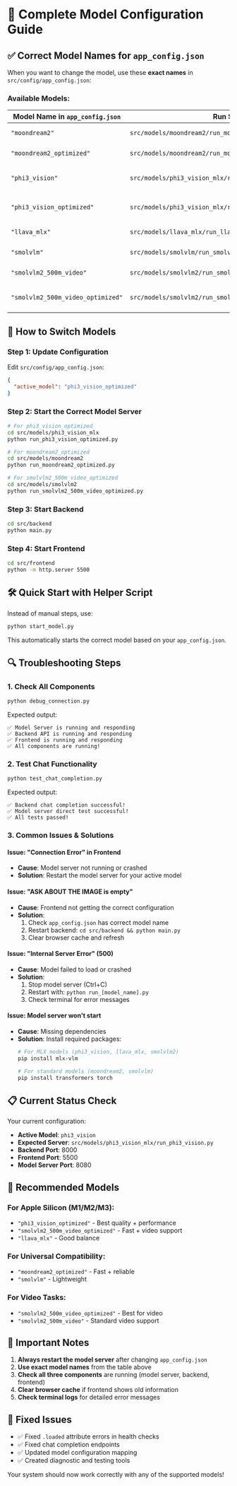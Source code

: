 # 🎯 Complete Model Configuration Guide

## ✅ **Correct Model Names for `app_config.json`**

When you want to change the model, use these **exact names** in `src/config/app_config.json`:

### **Available Models:**

| Model Name in `app_config.json` | Run Script | Description |
|----------------------------------|------------|-------------|
| `"moondream2"` | `src/models/moondream2/run_moondream2.py` | Standard Moondream2 |
| `"moondream2_optimized"` | `src/models/moondream2/run_moondream2_optimized.py` | Optimized Moondream2 |
| `"phi3_vision"` | `src/models/phi3_vision_mlx/run_phi3_vision.py` | Standard Phi-3.5-Vision |
| `"phi3_vision_optimized"` | `src/models/phi3_vision_mlx/run_phi3_vision_optimized.py` | Optimized Phi-3.5-Vision |
| `"llava_mlx"` | `src/models/llava_mlx/run_llava_mlx.py` | LLaVA with MLX |
| `"smolvlm"` | `src/models/smolvlm/run_smolvlm.py` | Standard SmolVLM |
| `"smolvlm2_500m_video"` | `src/models/smolvlm2/run_smolvlm2_500m_video.py` | SmolVLM2 Video |
| `"smolvlm2_500m_video_optimized"` | `src/models/smolvlm2/run_smolvlm2_500m_video_optimized.py` | SmolVLM2 Video Optimized |

## 🔄 **How to Switch Models**

### **Step 1: Update Configuration**
Edit `src/config/app_config.json`:
```json
{
  "active_model": "phi3_vision_optimized"
}
```

### **Step 2: Start the Correct Model Server**
```bash
# For phi3_vision_optimized
cd src/models/phi3_vision_mlx
python run_phi3_vision_optimized.py

# For moondream2_optimized  
cd src/models/moondream2
python run_moondream2_optimized.py

# For smolvlm2_500m_video_optimized
cd src/models/smolvlm2
python run_smolvlm2_500m_video_optimized.py
```

### **Step 3: Start Backend**
```bash
cd src/backend
python main.py
```

### **Step 4: Start Frontend**
```bash
cd src/frontend
python -m http.server 5500
```

## 🛠️ **Quick Start with Helper Script**

Instead of manual steps, use:
```bash
python start_model.py
```

This automatically starts the correct model based on your `app_config.json`.

## 🔍 **Troubleshooting Steps**

### **1. Check All Components**
```bash
python debug_connection.py
```

Expected output:
```
✅ Model Server is running and responding
✅ Backend API is running and responding  
✅ Frontend is running and responding
✅ All components are running!
```

### **2. Test Chat Functionality**
```bash
python test_chat_completion.py
```

Expected output:
```
✅ Backend chat completion successful!
✅ Model server direct test successful!
✅ All tests passed!
```

### **3. Common Issues & Solutions**

#### **Issue: "Connection Error" in Frontend**
- **Cause**: Model server not running or crashed
- **Solution**: Restart the model server for your active model

#### **Issue: "ASK ABOUT THE IMAGE is empty"**
- **Cause**: Frontend not getting the correct configuration
- **Solution**: 
  1. Check `app_config.json` has correct model name
  2. Restart backend: `cd src/backend && python main.py`
  3. Clear browser cache and refresh

#### **Issue: "Internal Server Error" (500)**
- **Cause**: Model failed to load or crashed
- **Solution**: 
  1. Stop model server (Ctrl+C)
  2. Restart with: `python run_[model_name].py`
  3. Check terminal for error messages

#### **Issue: Model server won't start**
- **Cause**: Missing dependencies
- **Solution**: Install required packages:
  ```bash
  # For MLX models (phi3_vision, llava_mlx, smolvlm2)
  pip install mlx-vlm
  
  # For standard models (moondream2, smolvlm)
  pip install transformers torch
  ```

## 📋 **Current Status Check**

Your current configuration:
- **Active Model**: `phi3_vision` 
- **Expected Server**: `src/models/phi3_vision_mlx/run_phi3_vision.py`
- **Backend Port**: 8000
- **Frontend Port**: 5500
- **Model Server Port**: 8080

## 🎯 **Recommended Models**

### **For Apple Silicon (M1/M2/M3):**
- `"phi3_vision_optimized"` - Best quality + performance
- `"smolvlm2_500m_video_optimized"` - Fast + video support
- `"llava_mlx"` - Good balance

### **For Universal Compatibility:**
- `"moondream2_optimized"` - Fast + reliable
- `"smolvlm"` - Lightweight

### **For Video Tasks:**
- `"smolvlm2_500m_video_optimized"` - Best for video
- `"smolvlm2_500m_video"` - Standard video support

## 🚨 **Important Notes**

1. **Always restart the model server** after changing `app_config.json`
2. **Use exact model names** from the table above
3. **Check all three components** are running (model server, backend, frontend)
4. **Clear browser cache** if frontend shows old information
5. **Check terminal logs** for detailed error messages

## 🔧 **Fixed Issues**

- ✅ Fixed `.loaded` attribute errors in health checks
- ✅ Fixed chat completion endpoints  
- ✅ Updated model configuration mapping
- ✅ Created diagnostic and testing tools

Your system should now work correctly with any of the supported models!